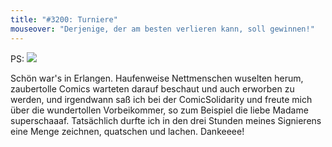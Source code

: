```yaml
---
title: "#3200: Turniere"
mouseover: "Derjenige, der am besten verlieren kann, soll gewinnen!"
---
```


PS: 
<img src="http://www.fonflatter.de/bilder/erlangen2014.jpg">

Schön war's in Erlangen. 
Haufenweise Nettmenschen wuselten herum, zaubertolle Comics warteten darauf beschaut und auch erworben zu werden, und irgendwann saß ich bei der ComicSolidarity und freute mich über die wundertollen Vorbeikommer, so zum Beispiel die liebe Madame superschaaaf. 
Tatsächlich durfte ich in den drei Stunden meines Signierens eine Menge zeichnen, quatschen und lachen. 
Dankeeee!

